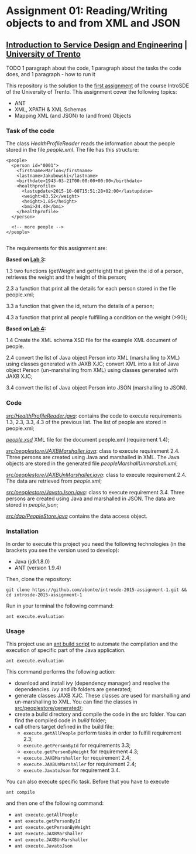 # Assignment 01: Reading/Writing objects to and from XML and JSON

## [Introduction to Service Design and Engineering](https://github.com/IntroSDE) | [University of Trento](http://www.unitn.it/) 

TODO 1 paragraph about the code, 1 paragraph about the tasks the code does, and 1 paragraph - how to run it

This repository is the solution to the [first assignment](https://sites.google.com/a/unitn.it/introsde_2015-16/lab-sessions/assignments/assignment-1) of the course IntroSDE of the University of Trento. This assignment cover the following topics:

* ANT
* XML, XPATH & XML Schemas
* Mapping XML (and JSON) to (and from) Objects

### Task of the code

The class *HealthProfileReader* reads the information about the people stored in the file *people.xml*. The file has this structure:

```
<people>
  <person id="0001">
    <firstname>Marlon</firstname>
    <lastname>Jakubowski</lastname>
    <birthdate>1943-03-21T00:00:00+00:00</birthdate>
    <healthprofile>
      <lastupdate>2015-10-08T15:51:28+02:00</lastupdate>
      <weight>83.52</weight>
      <height>1.85</height>
      <bmi>24.40</bmi>
    </healthprofile>
  </person>
  
  <!-- more people -->
</people>
  
```
The requirements for this assignment are:

**Based on [Lab 3](https://github.com/IntroSDE/lab03):**

1.3 two functions (getWeight and getHeight) that given the id of a person, retrieves the weight and the height of this person;

2.3 a function that print all the details for each person stored in the file people.xml; 

3.3 a function that given the id, return the details of a person;

4.3 a function that print all people fulfilling a condition on the weight (>90);

**Based on [Lab 4](https://github.com/IntroSDE/lab04):**
    
1.4 Create the XML schema XSD file for the example XML document of people.

2.4 convert the list of Java object Person into XML (marshalling to XML) using classes generated with JAXB XJC;
    convert XML into a list of Java object Person (un-marshalling from XML) using classes generated with JAXB XJC;
    
3.4 convert the list of Java object Person into JSON (marshalling to JSON).

### Code

*[src/HealthProfileReader.java](src/HealthProfileReader.java)*: contains the code to execute requirements 1.3, 2.3, 3.3, 4.3 of the previous list. The list of people are stored in people.xml;

*[people.xsd](people.xsd)* XML file for the document people.xml (requirement 1.4);

*[src/peoplestore/JAXBMarshaller.java](src/peoplestore/JAXBMarshaller.java)*: class to execute requirement 2.4. Three persons are created using Java and marshalled in XML. The Java objects are stored in the generated file *peopleMarshallUnmarshall.xml*;

*[src/peoplestore/JAXBUnMarshaller.java](src/peoplestore/JAXBUnMarshaller.java)*: class to execute requirement 2.4. The data are retrieved from *people.xml*;

*[src/peoplestore/JavatoJson.java](src/JavatoJson.java)*: class to execute requirement 3.4. Three persons are created using Java and marshalled in JSON. The data are stored in *people.json*; 

*[src/dao/PeopleStore.java](src/dao/PeopleStore.java)* contains the data access object.

### Installation

In order to execute this project you need the following technologies (in the brackets you see the version used to develop):

* Java (jdk1.8.0)
* ANT (version 1.9.4)

Then, clone the repository:

```
git clone https://github.com/abonte/introsde-2015-assignment-1.git && cd introsde-2015-assignment-1
```

Run in your terminal the following command:
```
ant execute.evaluation
```

### Usage
This project use an [ant build script](build.xml) to automate the compilation and the execution of specific part of the Java application.
```
ant execute.evaluation
```
This command performs the following action:

* download and install ivy (dependency manager) and resolve the dependencies. *Ivy* and *lib* folders are generated;
* generate classes JAXB XJC. These classes are used for marshalling and un-marshalling to XML. You can find the classes in [src/peoplestore/generated/](src/peoplestore/generated/);
* create a build directory and compile the code in the src folder. You can find the compiled code in *build* folder;
* call others target defined in the build file:
    * `execute.getAllPeople` perform tasks in order to fulfill requirement 2.3;
    * `execute.getPersonById` for requirements 3.3;
    * `execute.getPersonByWeight` for requirement 4.3;
    * `execute.JAXBMarshaller` for requirement 2.4;
    * `execute.JAXBUnMarshaller` for requirement 2.4;
    * `execute.JavatoJson` for requirement 3.4.

You can also execute specific task. Before that you have to execute
```
ant compile
```
and then one of the following command:

* `ant execute.getAllPeople`
* `ant execute.getPersonById`
* `ant execute.getPersonByWeight`
* `ant execute.JAXBMarshaller`
* `ant execute.JAXBUnMarshaller`
* `ant execute.JavatoJson`